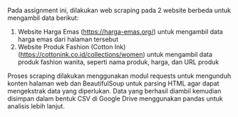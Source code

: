 Pada assignment ini, dilakukan web scraping pada 2 website berbeda untuk mengambil data berikut:

1. Website Harga Emas (https://harga-emas.org/) untuk mengambil data harga emas dari halaman tersebut
2. Website Produk Fashion (Cotton Ink) (https://cottonink.co.id/collections/women) untuk mengambil data produk fashion wanita, seperti nama produk, harga, dan URL produk

Proses scraping dilakukan menggunakan modul requests untuk mengunduh konten halaman web dan BeautifulSoup untuk parsing HTML agar dapat mengekstrak data yang diperlukan. Data yang berhasil diambil kemudian disimpan dalam bentuk CSV di Google Drive menggunakan pandas untuk analisis lebih lanjut.
